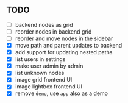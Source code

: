 ## TODO

- [ ] backend nodes as grid
- [ ] reorder nodes in backend grid
- [ ] reorder and move nodes in the sidebar
- [x] move path and parent updates to backend
- [x] add support for updating nested paths
- [x] list users in settings
- [x] make user admin by admin
- [x] list unknown nodes
- [x] image grid frontend UI
- [x] image lightbox frontend UI
- [x] remove `demo`, use `app` also as a demo
